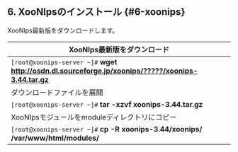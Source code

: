## 6. XooNIpsのインストール {#6-xoonips}

XooNIps最新版をダウンロードします。

| XooNIps最新版をダウンロード |
| --- |
| `[root@xoonips-server ~]#` **wget http://osdn.dl.sourceforge.jp/xoonips/?????/xoonips-3.44.tar.gz** |
| ダウンロードファイルを展開 |
| `[root@xoonips-server ~]#` **tar -xzvf xoonips-3.44.tar.gz** |
| XooNIpsモジュールをmoduleディレクトリにコピー |
| `[root@xoonips-server ~]#` **cp -R xoonips-3.44/xoonips/ /var/www/html/modules/** |